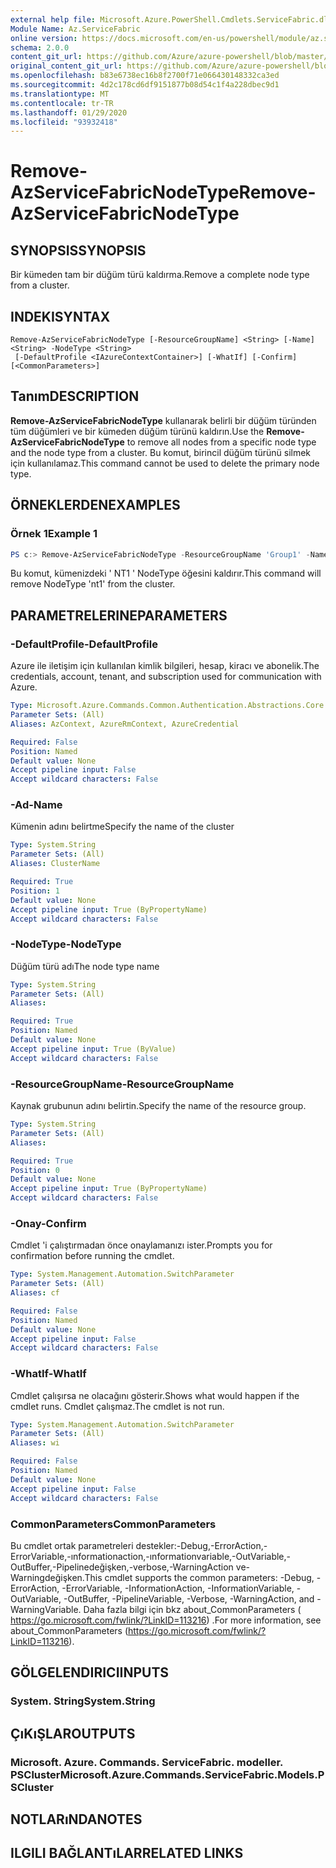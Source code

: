 ```yaml
---
external help file: Microsoft.Azure.PowerShell.Cmdlets.ServiceFabric.dll-Help.xml
Module Name: Az.ServiceFabric
online version: https://docs.microsoft.com/en-us/powershell/module/az.servicefabric/remove-azservicefabricnodetype
schema: 2.0.0
content_git_url: https://github.com/Azure/azure-powershell/blob/master/src/ServiceFabric/ServiceFabric/help/Remove-AzServiceFabricNodeType.md
original_content_git_url: https://github.com/Azure/azure-powershell/blob/master/src/ServiceFabric/ServiceFabric/help/Remove-AzServiceFabricNodeType.md
ms.openlocfilehash: b83e6738ec16b8f2700f71e066430148332ca3ed
ms.sourcegitcommit: 4d2c178cd6df9151877b08d54c1f4a228dbec9d1
ms.translationtype: MT
ms.contentlocale: tr-TR
ms.lasthandoff: 01/29/2020
ms.locfileid: "93932418"
---
```

# <span data-ttu-id="fa6ae-101">Remove-AzServiceFabricNodeType</span><span class="sxs-lookup"><span data-stu-id="fa6ae-101">Remove-AzServiceFabricNodeType</span></span>

## <span data-ttu-id="fa6ae-102">SYNOPSIS</span><span class="sxs-lookup"><span data-stu-id="fa6ae-102">SYNOPSIS</span></span>
<span data-ttu-id="fa6ae-103">Bir kümeden tam bir düğüm türü kaldırma.</span><span class="sxs-lookup"><span data-stu-id="fa6ae-103">Remove a complete node type from a cluster.</span></span>

## <span data-ttu-id="fa6ae-104">INDEKI</span><span class="sxs-lookup"><span data-stu-id="fa6ae-104">SYNTAX</span></span>

```
Remove-AzServiceFabricNodeType [-ResourceGroupName] <String> [-Name] <String> -NodeType <String>
 [-DefaultProfile <IAzureContextContainer>] [-WhatIf] [-Confirm] [<CommonParameters>]
```

## <span data-ttu-id="fa6ae-105">Tanım</span><span class="sxs-lookup"><span data-stu-id="fa6ae-105">DESCRIPTION</span></span>
<span data-ttu-id="fa6ae-106">**Remove-AzServiceFabricNodeType** kullanarak belirli bir düğüm türünden tüm düğümleri ve bir kümeden düğüm türünü kaldırın.</span><span class="sxs-lookup"><span data-stu-id="fa6ae-106">Use the **Remove-AzServiceFabricNodeType** to remove all nodes from a specific node type and the node type from a cluster.</span></span> <span data-ttu-id="fa6ae-107">Bu komut, birincil düğüm türünü silmek için kullanılamaz.</span><span class="sxs-lookup"><span data-stu-id="fa6ae-107">This command cannot be used to delete the primary node type.</span></span>

## <span data-ttu-id="fa6ae-108">ÖRNEKLERDEN</span><span class="sxs-lookup"><span data-stu-id="fa6ae-108">EXAMPLES</span></span>

### <span data-ttu-id="fa6ae-109">Örnek 1</span><span class="sxs-lookup"><span data-stu-id="fa6ae-109">Example 1</span></span>
```powershell
PS c:> Remove-AzServiceFabricNodeType -ResourceGroupName 'Group1' -Name 'Contoso01SFCluster' -NodeTypeName 'nt1'
```

<span data-ttu-id="fa6ae-110">Bu komut, kümenizdeki ' NT1 ' NodeType öğesini kaldırır.</span><span class="sxs-lookup"><span data-stu-id="fa6ae-110">This command will remove NodeType 'nt1' from the cluster.</span></span>

## <span data-ttu-id="fa6ae-111">PARAMETRELERINE</span><span class="sxs-lookup"><span data-stu-id="fa6ae-111">PARAMETERS</span></span>

### <span data-ttu-id="fa6ae-112">-DefaultProfile</span><span class="sxs-lookup"><span data-stu-id="fa6ae-112">-DefaultProfile</span></span>
<span data-ttu-id="fa6ae-113">Azure ile iletişim için kullanılan kimlik bilgileri, hesap, kiracı ve abonelik.</span><span class="sxs-lookup"><span data-stu-id="fa6ae-113">The credentials, account, tenant, and subscription used for communication with Azure.</span></span>

```yaml
Type: Microsoft.Azure.Commands.Common.Authentication.Abstractions.Core.IAzureContextContainer
Parameter Sets: (All)
Aliases: AzContext, AzureRmContext, AzureCredential

Required: False
Position: Named
Default value: None
Accept pipeline input: False
Accept wildcard characters: False
```

### <span data-ttu-id="fa6ae-114">-Ad</span><span class="sxs-lookup"><span data-stu-id="fa6ae-114">-Name</span></span>
<span data-ttu-id="fa6ae-115">Kümenin adını belirtme</span><span class="sxs-lookup"><span data-stu-id="fa6ae-115">Specify the name of the cluster</span></span>

```yaml
Type: System.String
Parameter Sets: (All)
Aliases: ClusterName

Required: True
Position: 1
Default value: None
Accept pipeline input: True (ByPropertyName)
Accept wildcard characters: False
```

### <span data-ttu-id="fa6ae-116">-NodeType</span><span class="sxs-lookup"><span data-stu-id="fa6ae-116">-NodeType</span></span>
<span data-ttu-id="fa6ae-117">Düğüm türü adı</span><span class="sxs-lookup"><span data-stu-id="fa6ae-117">The node type name</span></span>

```yaml
Type: System.String
Parameter Sets: (All)
Aliases:

Required: True
Position: Named
Default value: None
Accept pipeline input: True (ByValue)
Accept wildcard characters: False
```

### <span data-ttu-id="fa6ae-118">-ResourceGroupName</span><span class="sxs-lookup"><span data-stu-id="fa6ae-118">-ResourceGroupName</span></span>
<span data-ttu-id="fa6ae-119">Kaynak grubunun adını belirtin.</span><span class="sxs-lookup"><span data-stu-id="fa6ae-119">Specify the name of the resource group.</span></span>

```yaml
Type: System.String
Parameter Sets: (All)
Aliases:

Required: True
Position: 0
Default value: None
Accept pipeline input: True (ByPropertyName)
Accept wildcard characters: False
```

### <span data-ttu-id="fa6ae-120">-Onay</span><span class="sxs-lookup"><span data-stu-id="fa6ae-120">-Confirm</span></span>
<span data-ttu-id="fa6ae-121">Cmdlet 'i çalıştırmadan önce onaylamanızı ister.</span><span class="sxs-lookup"><span data-stu-id="fa6ae-121">Prompts you for confirmation before running the cmdlet.</span></span>

```yaml
Type: System.Management.Automation.SwitchParameter
Parameter Sets: (All)
Aliases: cf

Required: False
Position: Named
Default value: None
Accept pipeline input: False
Accept wildcard characters: False
```

### <span data-ttu-id="fa6ae-122">-WhatIf</span><span class="sxs-lookup"><span data-stu-id="fa6ae-122">-WhatIf</span></span>
<span data-ttu-id="fa6ae-123">Cmdlet çalışırsa ne olacağını gösterir.</span><span class="sxs-lookup"><span data-stu-id="fa6ae-123">Shows what would happen if the cmdlet runs.</span></span>
<span data-ttu-id="fa6ae-124">Cmdlet çalışmaz.</span><span class="sxs-lookup"><span data-stu-id="fa6ae-124">The cmdlet is not run.</span></span>

```yaml
Type: System.Management.Automation.SwitchParameter
Parameter Sets: (All)
Aliases: wi

Required: False
Position: Named
Default value: None
Accept pipeline input: False
Accept wildcard characters: False
```

### <span data-ttu-id="fa6ae-125">CommonParameters</span><span class="sxs-lookup"><span data-stu-id="fa6ae-125">CommonParameters</span></span>
<span data-ttu-id="fa6ae-126">Bu cmdlet ortak parametreleri destekler:-Debug,-ErrorAction,-ErrorVariable,-ınformationaction,-ınformationvariable,-OutVariable,-OutBuffer,-Pipelinedeğişken,-verbose,-WarningAction ve-Warningdeğişken.</span><span class="sxs-lookup"><span data-stu-id="fa6ae-126">This cmdlet supports the common parameters: -Debug, -ErrorAction, -ErrorVariable, -InformationAction, -InformationVariable, -OutVariable, -OutBuffer, -PipelineVariable, -Verbose, -WarningAction, and -WarningVariable.</span></span> <span data-ttu-id="fa6ae-127">Daha fazla bilgi için bkz about_CommonParameters ( https://go.microsoft.com/fwlink/?LinkID=113216) .</span><span class="sxs-lookup"><span data-stu-id="fa6ae-127">For more information, see about_CommonParameters (https://go.microsoft.com/fwlink/?LinkID=113216).</span></span>

## <span data-ttu-id="fa6ae-128">GÖLGELENDIRICI</span><span class="sxs-lookup"><span data-stu-id="fa6ae-128">INPUTS</span></span>

### <span data-ttu-id="fa6ae-129">System. String</span><span class="sxs-lookup"><span data-stu-id="fa6ae-129">System.String</span></span>

## <span data-ttu-id="fa6ae-130">ÇıKıŞLAR</span><span class="sxs-lookup"><span data-stu-id="fa6ae-130">OUTPUTS</span></span>

### <span data-ttu-id="fa6ae-131">Microsoft. Azure. Commands. ServiceFabric. modeller. PSCluster</span><span class="sxs-lookup"><span data-stu-id="fa6ae-131">Microsoft.Azure.Commands.ServiceFabric.Models.PSCluster</span></span>

## <span data-ttu-id="fa6ae-132">NOTLARıNDA</span><span class="sxs-lookup"><span data-stu-id="fa6ae-132">NOTES</span></span>

## <span data-ttu-id="fa6ae-133">ILGILI BAĞLANTıLAR</span><span class="sxs-lookup"><span data-stu-id="fa6ae-133">RELATED LINKS</span></span>
